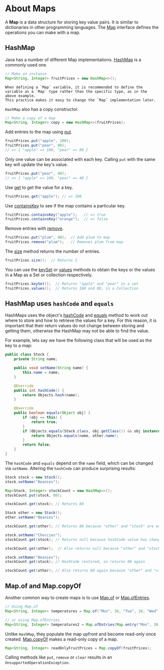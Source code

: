 # About Maps

A **Map** is a data structure for storing key value pairs.
It is similar to dictionaries in other programming languages.
The [Map][map-javadoc] interface defines the operations you can make with a map.

## HashMap

Java has a number of different Map implementations.
[HashMap][hashmap-javadoc] is a commonly used one.

```java
// Make an instance
Map<String, Integer> fruitPrices = new HashMap<>();
```

~~~~exercism/note
When defining a `Map` variable, it is recommended to define the variable as a `Map` type rather than the specific type, as in the above example.
This practice makes it easy to change the `Map` implementation later.
~~~~

`HashMap` also has a copy constructor.

```java
// Make a copy of a map
Map<String, Integer> copy = new HashMap<>(fruitPrices);
```

Add entries to the map using [put][map-put-javadoc].

```java
fruitPrices.put("apple", 100);
fruitPrices.put("pear", 80);
// => { "apple" => 100, "pear" => 80 }
```

Only one value can be associated with each key.
Calling `put` with the same key will update the key's value.

```java
fruitPrices.put("pear", 40);
// => { "apple" => 100, "pear" => 40 }
```

Use [get][map-get-javadoc] to get the value for a key.

```java
fruitPrices.get("apple"); // => 100
```

Use [containsKey][map-containskey-javadoc] to see if the map contains a particular key.

```java
fruitPrices.containsKey("apple");   // => true
fruitPrices.containsKey("orange");  // => false
```

Remove entries with [remove][map-remove-javadoc].

```java
fruitPrices.put("plum", 90);  // Add plum to map
fruitPrices.remove("plum");   // Removes plum from map
```

The [size][map-size-javadoc] method returns the number of entries.

```java
fruitPrices.size();  // Returns 2
```

You can use the [keySet][map-keyset-javadoc] or [values][map-values-javadoc] methods to obtain the keys or the values in a Map as a Set or collection respectively.

```java
fruitPrices.keySet();  // Returns "apple" and "pear" in a set
fruitPrices.values();  // Returns 100 and 80, in a Collection
```

## HashMap uses `hashCode` and `equals`

HashMaps uses the object's [hashCode][object-hashcode-javadoc] and [equals][object-equals-javadoc] method to work out where to store and how to retrieve the values for a key.
For this reason, it is important that their return values do not change between storing and getting them, otherwise the HashMap may not be able to find the value.

For example, lets say we have the following class that will be used as the key to a map:

```java
public class Stock {
    private String name;

    public void setName(String name) {
        this.name = name;
    }

    @Override
    public int hashCode() {
        return Objects.hash(name);
    }

    @Override
    public boolean equals(Object obj) {
        if (obj == this) {
            return true;
        }
        if (Objects.equals(Stock.class, obj.getClass()) && obj instanceof Stock other) {
            return Objects.equals(name, other.name);
        }
        return false;
    }
}
```

The `hashCode` and `equals` depend on the  `name` field, which can be changed via `setName`.
Altering the `hashCode` can produce surprising results:

```java
Stock stock = new Stock();
stock.setName("Beanies");

Map<Stock, Integer> stockCount = new HashMap<>();
stockCount.put(stock, 80);

stockCount.get(stock); // Returns 80

Stock other = new Stock();
other.setName("Beanies");

stockCount.get(other); // Returns 80 because "other" and "stock" are equal

stock.setName("Choccies");
stockCount.get(stock); // Returns null because hashCode value has changed

stockCount.get(other);  // Also returns null because "other" and "stock" are not equal

stock.setName("Beanies");
stockCount.get(stock); // HashCode restored, so returns 80 again

stockCount.get(other); // Also returns 80 again because "other" and "stock" are back to equal
```

## Map.of and Map.copyOf

Another common way to create maps is to use [Map.of][map-of-javadoc] or [Map.ofEntries][map-ofentries-javadoc].

```java
// Using Map.of
Map<String, Integer> temperatures = Map.of("Mon", 30, "Tue", 28, "Wed", 32);

// or using Map.ofEntries
Map<String, Integer> temperatures2 = Map.ofEntries(Map.entry("Mon", 30, "Tue", 28, "Wed", 32));
```

Unlike `HashMap`, they populate the map upfront and become read-only once created.
[Map.copyOf][map-copyof-javadoc] makes a read-only copy of a map.

```java
Map<String, Integer> readOnlyFruitPrices = Map.copyOf(fruitPrices);
```

Calling methods like `put`, `remove` or `clear` results in an `UnsupportedOperationException`.

[map-javadoc]: https://docs.oracle.com/en/java/javase/21/docs/api/java.base/java/util/Map.html
[hashmap-javadoc]: https://docs.oracle.com/en/java/javase/21/docs/api/java.base/java/util/HashMap.html
[map-put-javadoc]: https://docs.oracle.com/en/java/javase/21/docs/api/java.base/java/util/Map.html#put(K,V)
[map-get-javadoc]: https://docs.oracle.com/en/java/javase/21/docs/api/java.base/java/util/Map.html#get(java.lang.Object)
[map-containskey-javadoc]: https://docs.oracle.com/en/java/javase/21/docs/api/java.base/java/util/Map.html#containsKey(java.lang.Object)
[map-remove-javadoc]: https://docs.oracle.com/en/java/javase/21/docs/api/java.base/java/util/Map.html#remove(java.lang.Object)
[map-size-javadoc]: https://docs.oracle.com/en/java/javase/21/docs/api/java.base/java/util/Map.html#size()
[map-of-javadoc]: https://docs.oracle.com/en/java/javase/21/docs/api/java.base/java/util/Map.html#of()
[map-ofentries-javadoc]: https://docs.oracle.com/en/java/javase/21/docs/api/java.base/java/util/Map.html#ofEntries(java.util.Map.Entry...)
[map-copyof-javadoc]: https://docs.oracle.com/en/java/javase/21/docs/api/java.base/java/util/Map.html#copyOf(java.util.Map)
[object-hashcode-javadoc]: https://docs.oracle.com/en/java/javase/21/docs/api/java.base/java/lang/Object.html#hashCode()
[object-equals-javadoc]: https://docs.oracle.com/en/java/javase/21/docs/api/java.base/java/lang/Object.html#equals(java.lang.Object)
[map-keyset-javadoc]: https://docs.oracle.com/en/java/javase/21/docs/api/java.base/java/util/Map.html#keySet()
[map-values-javadoc]: https://docs.oracle.com/en/java/javase/21/docs/api/java.base/java/util/Map.html#values()
